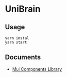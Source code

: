 # UniBrain

## Usage

```shell
yarn instal
yarn start 
```

## Documents

- [Mui Components Library](https://mui.com/components/)
